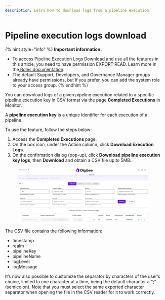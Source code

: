 ```yaml
---
description: Learn how to download logs from a pipeline execution.
---
```


# Pipeline execution logs download

{% hint style="info" %}
**Important information:**

* To access Pipeline Execution Logs Download and use all the features in this article, you need to have permission EXPORT:READ. Learn more in the[ Roles documentation](https://docs.digibee.com/documentation/administration/new-access-control/access-control-roles).
* The default Support, Developers, and Governance Manager groups already have permissions, but if you prefer, you can add the system role to your access group.
{% endhint %}

You can download logs of a given pipeline execution related to a specific pipeline execution key in CSV format via the page **Completed Executions** in Monitor.

A **pipeline execution key** is a unique identifier for each execution of a pipeline.

To use the feature, follow the steps below:

1. Access the **Completed Executions** page.
2. On the box icon, under the Action column, click **Download Execution Logs**.&#x20;
3. On the confirmation dialog (pop-up), click **Download pipeline execution key logs**, then **Download** and obtain a CSV file up to 5MB.

<figure><img src="../../.gitbook/assets/Download Logs EN.gif" alt=""><figcaption></figcaption></figure>

The CSV file contains the following information:

* timestamp
* realm
* pipelineKey
* pipelineName
* logLevel
* logMessage

It’s now also possible to customize the separator by characters of the user’s choice, limited to one character at a time, being the default character a “;” (semicolon). Note that you must select the same exported character separator when opening the file in the CSV reader for it to work correctly.
